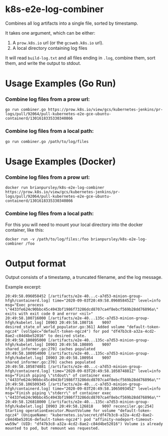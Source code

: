 # k8s-e2e-log-combiner
Combines all log artifacts into a single file, sorted by timestamp.

It takes one argument, which can be either:
1. A `prow.k8s.io` url (or the `gcsweb.k8s.io` url). 
2. A local directory containing log files

It will read `build-log.txt` and all files ending in `.log`, combine them, sort them, and write the output to stdout.

# Usage Examples (Go Run)

### Combine log files from a prow url:
```
go run combiner.go https://prow.k8s.io/view/gcs/kubernetes-jenkins/pr-logs/pull/92064/pull-kubernetes-e2e-gce-ubuntu-containerd/1301618335330340866
```

### Combine log files from a local path:
```
go run combiner.go /path/to/log/files
```

# Usage Examples (Docker)

### Combine log files from a prow url:
```
docker run brianpursley/k8s-e2e-log-combiner https://prow.k8s.io/view/gcs/kubernetes-jenkins/pr-logs/pull/92064/pull-kubernetes-e2e-gce-ubuntu-containerd/1301618335330340866
```

### Combine log files from a local path:
For this you will need to mount your local directory into the docker container, like this:
```
docker run -v /path/to/log/files:/foo brianpursley/k8s-e2e-log-combiner /foo 
```

# Output format
Output consists of a timestamp, a truncated filename, and the log message.

Example excerpt:
```
20:49:58.096058452 [/artifacts/e2e-40...c-a7d53-minion-group-hfgh/containerd.log] time="2020-09-03T20:49:58.096058452Z" level=info msg="Exec process \"4433fe624c90bbc45c4943bf1986f73286dcd8707ca4f8ebcf569b28dd76896a\" exits with exit code 0 and error <nil>"
20:49:58.100716000 [/artifacts/e2e-40...135c-a7d53-minion-group-hfgh/kubelet.log] I0903 20:49:58.100716    9097 desired_state_of_world_populator.go:361] Added volume "default-token-ngcz4" (volSpec="default-token-ngcz4") for pod "df47b3c8-a32a-4cd2-8ae2-c84d4be52016" to desired state.
20:49:58.100895000 [/artifacts/e2e-40...135c-a7d53-minion-group-hfgh/kubelet.log] I0903 20:49:58.100895    9097 shared_informer.go:270] caches populated
20:49:58.100954000 [/artifacts/e2e-40...135c-a7d53-minion-group-hfgh/kubelet.log] I0903 20:49:58.100954    9097 shared_informer.go:270] caches populated
20:49:58.105874881 [/artifacts/e2e-40...c-a7d53-minion-group-hfgh/containerd.log] time="2020-09-03T20:49:58.105874881Z" level=info msg="Finish piping \"stdout\" of container exec \"4433fe624c90bbc45c4943bf1986f73286dcd8707ca4f8ebcf569b28dd76896a\""
20:49:58.106509345 [/artifacts/e2e-40...c-a7d53-minion-group-hfgh/containerd.log] time="2020-09-03T20:49:58.106509345Z" level=info msg="Finish piping \"stderr\" of container exec \"4433fe624c90bbc45c4943bf1986f73286dcd8707ca4f8ebcf569b28dd76896a\""
20:49:58.126818000 [/artifacts/e2e-40...135c-a7d53-minion-group-hfgh/kubelet.log] I0903 20:49:58.126818    9097 reconciler.go:254] Starting operationExecutor.MountVolume for volume "default-token-ngcz4" (UniqueName: "kubernetes.io/secret/df47b3c8-a32a-4cd2-8ae2-c84d4be52016-default-token-ngcz4") pod "affinity-nodeport-timeout-ww59w" (UID: "df47b3c8-a32a-4cd2-8ae2-c84d4be52016") Volume is already mounted to pod, but remount was requested.
```